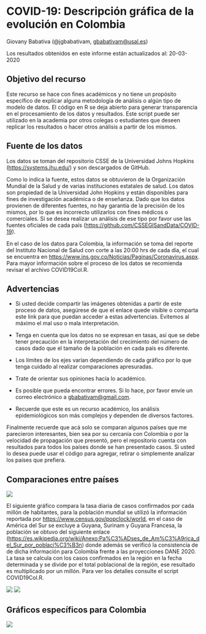 # COVID-19: Descripción gráfica de la evolución en Colombia

Giovany Babativa (@jgbabativam, gbabativam@usal.es)

Los resultados obtenidos en este informe están actualizados al: 20-03-2020


## Objetivo del recurso

Este recurso se hace con fines académicos y no tiene un propósito específico de explicar alguna metodología de análisis o algún tipo de modelo de datos. El código en R se deja abierto para generar transparencia en el procesamiento de los datos y resultados. Este script puede ser utilizado en la academia por otros colegas o estudiantes que deseen replicar los resultados o hacer otros análisis a partir de los mismos.

## Fuente de los datos

Los datos se toman del repositorio CSSE de la Universidad Johns Hopkins (https://systems.jhu.edu/) y son descargados de GitHub. 

Como lo indica la fuente, estos datos se obtuvieron de la Organización Mundial de la Salud y de varias instituciones estatales de salud. Los datos son propiedad de la Universidad John Hopkins y están disponibles para fines de investigación académica o de enseñanza. Dado que los datos provienen de diferentes fuentes, no hay garantía de la precisión de los mismos, por lo que es incorrecto utilizarlos con fines médicos o comerciales. Si se desea realizar un análisis de ese tipo por favor use las fuentes oficiales de cada país (https://github.com/CSSEGISandData/COVID-19). 

En el caso de los datos para Colombia, la información se toma del reporte del Instituto Nacional de Salud con corte a las 20:00 hrs de cada día, el cual se encuentra en https://www.ins.gov.co/Noticias/Paginas/Coronavirus.aspx. Para mayor información sobre el proceso de los datos se recomienda revisar el archivo COVID19Col.R.

## Advertencias

- Si usted decide compartir las imágenes obtenidas a partir de este  proceso de datos, asegúrese de que el enlace quede visible o comparta este link para que puedan acceder a estas advertencias. Evitemos al máximo el mal uso o mala interpretación.

- Tenga en cuenta que los datos no se expresan en tasas, así que se debe tener precaución en la interpretación del crecimiento del número de casos dado que el tamaño de la población en cada país es diferente.

- Los límites de los ejes varían dependiendo de cada gráfico por lo que tenga cuidado al realizar comparaciones apresuradas.

- Trate de orientar sus opiniones hacía lo académico.

- Es posible que pueda encontrar errores. Si lo hace, por favor envíe un correo electrónico a gbabativam@gmail.com.

- Recuerde que este es un recurso académico, los análisis epidemiológicos son más complejos y dependen de diversos factores.

Finalmente recuerde que acá solo se comparan algunos países que me parecieron interesantes, bien sea por su cercanía con Colombia o por la velocidad de propagación que presentó, pero el repositorio cuenta con resultados para todos los países donde se han presentado casos. Si usted lo desea puede usar el código para agregar, retirar o simplemente analizar los países que prefiera.

## Comparaciones entre países

<image src="images/compara.png"> 

El siguiente gráfico compara la tasa diaria de casos confirmados por cada millón de habitantes, para la población mundial se utilizó la información reportada por https://www.census.gov/popclock/world, en el caso de América del Sur se excluye a Guyana, Surinam y Guyana Francesa, la población se obtuvo del siguiente enlace (https://es.wikipedia.org/wiki/Anexo:Pa%C3%ADses_de_Am%C3%A9rica_del_Sur_por_poblaci%C3%B3n) donde además se verificó la consistencia de de dicha información para Colombia frente a las proyecciones DANE 2020. La tasa se calcula con los casos confirmados en la región en la fecha determinada y se divide por el total poblacional de la región, ese resultado es multiplicado por un millón. Para ver los detalles consulte el script COVID19Col.R.

<image src="images/TasaContagio.png">

<image src="images/worldmap.png"> 
  
## Gráficos específicos para Colombia

<image src="images/EvolCol.gif"> 
